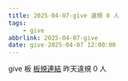 ```yaml
---
title: 2025-04-07-give 違規 0 人
tags:
    - give
abbrlink: 2025-04-07-give
date: give-2025-04-07 12:00:00
---
```

give 板 [板規連結](https://www.ptt.cc/bbs/give/M.1612495900.A.C32.html)
昨天違規 0 人
